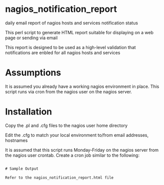 # nagios_notification_report
daily email report of nagios hosts and services notification status

This perl script to generate HTML report suitable for displaying on a web page or sending via email

This report is designed to be used as a high-level validation that notifications are enbled for all nagios hosts and services


# Assumptions
It is assumed you already have a working nagios environment in place.  This script runs via cron from the nagios user on the nagios server.

# Installation 

Copy the .pl and .cfg files to the nagios user home directory

Edit the .cfg to match your local environment to/from email addresses, hostnames

It is assumed that this script runs Monday-Friday on the nagios server from the nagios user crontab.  Create a cron job similar to the following:
 ```    5 7 * * 1,2,3,4,5 /home/nagios/nagios_notification_report.pl 2>&1 #daily report to show nagios notification status  111

# Sample Output

Refer to the nagios_notification_report.html file


